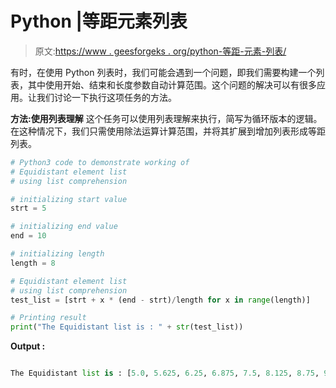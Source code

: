 # Python |等距元素列表

> 原文:[https://www . geesforgeks . org/python-等距-元素-列表/](https://www.geeksforgeeks.org/python-equidistant-element-list/)

有时，在使用 Python 列表时，我们可能会遇到一个问题，即我们需要构建一个列表，其中使用开始、结束和长度参数自动计算范围。这个问题的解决可以有很多应用。让我们讨论一下执行这项任务的方法。

**方法:使用列表理解**
这个任务可以使用列表理解来执行，简写为循环版本的逻辑。在这种情况下，我们只需使用除法运算计算范围，并将其扩展到增加列表形成等距列表。

```py
# Python3 code to demonstrate working of
# Equidistant element list
# using list comprehension

# initializing start value 
strt = 5

# initializing end value 
end = 10

# initializing length
length = 8

# Equidistant element list
# using list comprehension
test_list = [strt + x * (end - strt)/length for x in range(length)]

# Printing result
print("The Equidistant list is : " + str(test_list))
```

**Output :**

```py

The Equidistant list is : [5.0, 5.625, 6.25, 6.875, 7.5, 8.125, 8.75, 9.375]

```